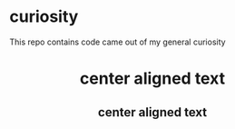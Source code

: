 # curiosity
This repo contains code came out of my general curiosity

<h1 align="center">
  center aligned text
</h1>
<h2 align="center">
  center aligned text
</h2>

